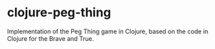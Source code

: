 # clojure-peg-thing
Implementation of the Peg Thing game in Clojure, based on the code in Clojure for the Brave and True.
